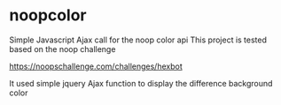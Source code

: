 # noopcolor
Simple Javascript Ajax call for the noop color api
This project is tested based on the noop challenge 

https://noopschallenge.com/challenges/hexbot

It used simple jquery Ajax function to display the difference background color
